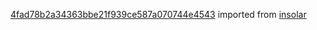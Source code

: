 [4fad78b2a34363bbe21f939ce587a070744e4543](https://github.com/insolar/insolar/commit/4fad78b2a34363bbe21f939ce587a070744e4543) imported from [insolar](https://github.com/insolar/insolar)
